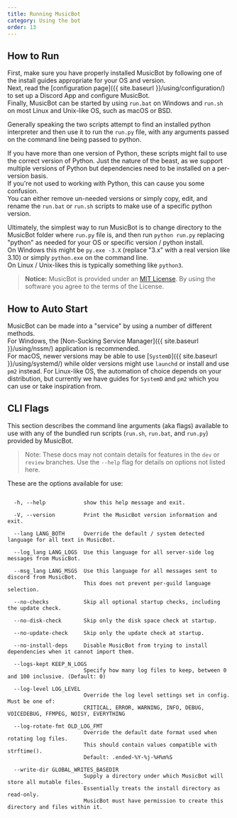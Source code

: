 ```yaml
---
title: Running MusicBot
category: Using the bot
order: 13
---
```


## How to Run

First, make sure you have properly installed MusicBot by following one of the install 
guides appropriate for your OS and version.  
Next, read the [configuration page]({{ site.baseurl }}/using/configuration/) to 
set up a Discord App and configure MusicBot.  
Finally, MusicBot can be started by using `run.bat` on Windows and `run.sh` on most 
Linux and Unix-like OS, such as macOS or BSD.  

Generally speaking the two scripts attempt to find an installed python interpreter 
and then use it to run the `run.py` file, with any arguments passed on the command 
line being passed to python.  

If you have more than one version of Python, these scripts might fail to use the 
correct version of Python.  Just the nature of the beast, as we support multiple 
versions of Python but dependencies need to be installed on a per-version basis.  
If you're not used to working with Python, this can cause you some confusion.  
You can either remove un-needed versions or simply copy, edit, and rename 
the `run.bat` or `run.sh` scripts to make use of a specific python version.  

Ultimately, the simplest way to run MusicBot is to change directory to the MusicBot 
folder where `run.py` file is, and then run `python run.py` replacing "python" as needed 
for your OS or specific version / python install.  
On Windows this might be `py.exe -3.X` (replace "3.x" with a real version like 3.10) 
or simply `python.exe` on the command line.  
On Linux / Unix-likes this is typically something like `python3`.  

> **Notice:** MusicBot is provided under an [MIT License](https://github.com/Just-Some-Bots/MusicBot/blob/master/LICENSE). By using the software you agree to the terms of the License. 

## How to Auto Start

MusicBot can be made into a "service" by using a number of different methods.  
For Windows, the [Non-Sucking Service Manager]({{ site.baseurl }}/using/nssm/) application is recommended.  
For macOS, newer versions may be able to use [`SystemD`]({{ site.baseurl }}/using/systemd/) while older versions might use `launchd` or install and use `pm2` instead.
For Linux-like OS, the automation of choice depends on your distribution, but currently we have guides for `SystemD` and `pm2` which you can use or take inspiration from.

## CLI Flags

This section describes the command line arguments (aka flags) available to use with 
any of the bundled run scripts (`run.sh`, `run.bat`, and `run.py`) provided by MusicBot.  

> Note: These docs may not contain details for features in the `dev` or `review` branches.  Use the `--help` flag for details on options not listed here.

These are the options available for use:
```text

  -h, --help            show this help message and exit.

  -V, --version         Print the MusicBot version information and exit.

  --lang LANG_BOTH      Override the default / system detected language for all text in MusicBot.

  --log_lang LANG_LOGS  Use this language for all server-side log messages from MusicBot.

  --msg_lang LANG_MSGS  Use this language for all messages sent to discord from MusicBot.
                        This does not prevent per-guild language selection.

  --no-checks           Skip all optional startup checks, including the update check.

  --no-disk-check       Skip only the disk space check at startup.

  --no-update-check     Skip only the update check at startup.

  --no-install-deps     Disable MusicBot from trying to install dependencies when it cannot import them.

  --logs-kept KEEP_N_LOGS
                        Specify how many log files to keep, between 0 and 100 inclusive. (Default: 0)

  --log-level LOG_LEVEL
                        Override the log level settings set in config. Must be one of: 
                        CRITICAL, ERROR, WARNING, INFO, DEBUG, VOICEDEBUG, FFMPEG, NOISY, EVERYTHING

  --log-rotate-fmt OLD_LOG_FMT
                        Override the default date format used when rotating log files. 
                        This should contain values compatible with strftime().
                        Default: .ended-%Y-%j-%H%m%S 

  --write-dir GLOBAL_WRITES_BASEDIR
                        Supply a directory under which MusicBot will store all mutable files.  
                        Essentially treats the install directory as read-only.  
                        MusicBot must have permission to create this directory and files within it.

```
